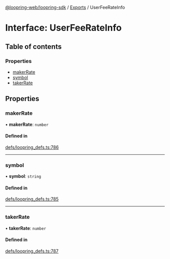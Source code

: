 [@loopring-web/loopring-sdk](../README.md) / [Exports](../modules.md) / UserFeeRateInfo

# Interface: UserFeeRateInfo

## Table of contents

### Properties

- [makerRate](UserFeeRateInfo.md#makerrate)
- [symbol](UserFeeRateInfo.md#symbol)
- [takerRate](UserFeeRateInfo.md#takerrate)

## Properties

### makerRate

• **makerRate**: `number`

#### Defined in

[defs/loopring_defs.ts:786](https://github.com/Loopring/loopring_sdk/blob/cd42b57/src/defs/loopring_defs.ts#L786)

___

### symbol

• **symbol**: `string`

#### Defined in

[defs/loopring_defs.ts:785](https://github.com/Loopring/loopring_sdk/blob/cd42b57/src/defs/loopring_defs.ts#L785)

___

### takerRate

• **takerRate**: `number`

#### Defined in

[defs/loopring_defs.ts:787](https://github.com/Loopring/loopring_sdk/blob/cd42b57/src/defs/loopring_defs.ts#L787)
